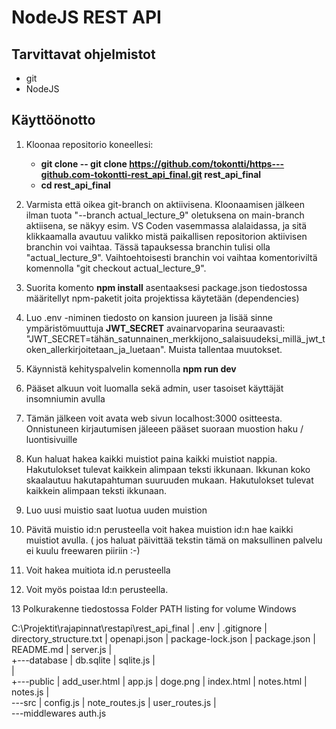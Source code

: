 # NodeJS REST API 

## Tarvittavat ohjelmistot

- git
- NodeJS

## Käyttöönotto

1. Kloonaa repositorio koneellesi:
   - **git clone -- git clone https://github.com/tokontti/https---github.com-tokontti-rest_api_final.git rest_api_final**
   - **cd rest_api_final**
2. Varmista että oikea git-branch on aktiivisena. Kloonaamisen jälkeen ilman tuota "--branch actual_lecture_9" oletuksena on main-branch aktiisena, se näkyy esim. VS Coden vasemmassa alalaidassa, ja sitä klikkaamalla avautuu valikko mistä paikallisen repositorion aktiivisen branchin voi vaihtaa. Tässä tapauksessa branchin tulisi olla "actual_lecture_9". Vaihtoehtoisesti branchin voi vaihtaa komentoriviltä komennolla "git checkout actual_lecture_9".
3. Suorita komento **npm install** asentaaksesi package.json tiedostossa määritellyt npm-paketit joita projektissa käytetään (dependencies)
4. Luo .env -niminen tiedosto on kansion juureen ja lisää sinne ympäristömuuttuja **JWT_SECRET** avainarvoparina seuraavasti: "JWT_SECRET=tähän_satunnainen_merkkijono_salaisuudeksi_millä_jwt_token_allerkirjoitetaan_ja_luetaan". Muista tallentaa muutokset.
5. Käynnistä kehityspalvelin komennolla **npm run dev**

6. Pääset alkuun voit luomalla sekä admin, user tasoiset käyttäjät insomniumin avulla

7. Tämän jälkeen voit avata web sivun localhost:3000 ositteesta. 
Onnistuneen kirjautumisen jäleeen pääset suoraan muostion haku / luontisivuille


8.	Kun haluat hakea kaikki muistiot paina kaikki muistiot nappia.
Hakutulokset tulevat kaikkein alimpaan teksti ikkunaan.
Ikkunan koko skaalautuu hakutapahtuman suuruuden mukaan.
Hakutulokset tulevat kaikkein alimpaan teksti ikkunaan.

9.	Luo uusi muistio saat luotua uuden muistion 
10.	Pävitä muistio id:n perusteella voit hakea muistion id:n hae kaikki muistiot avulla. ( jos haluat päivittää tekstin tämä on maksullinen palvelu ei kuulu freewaren piiriin :-)
11.	Voit  hakea muitiota id.n perusteella
12.	Voit myös poistaa Id:n perusteella.

13 Polkurakenne tiedostossa
Folder PATH listing for volume Windows

C:\Projektit\rajapinnat\restapi\rest_api_final
|   .env
|   .gitignore
|   directory_structure.txt
|   openapi.json
|   package-lock.json
|   package.json
|   README.md
|   server.js
|   
+---database
|       db.sqlite
|       sqlite.js
|      
|           
+---public
|       add_user.html
|       app.js
|       doge.png
|       index.html
|       notes.html
|       notes.js
|       
\---src
    |   config.js
    |   note_routes.js
    |   user_routes.js
    |   
    \---middlewares
            auth.js

